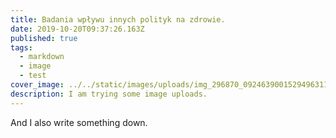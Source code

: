 ```yaml
---
title: Badania wpływu innych polityk na zdrowie.
date: 2019-10-20T09:37:26.163Z
published: true
tags:
  - markdown
  - image
  - test
cover_image: ../../static/images/uploads/img_296870_0924639001529496311.jpg
description: I am trying some image uploads.
---
```

And I also write something down.
